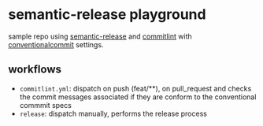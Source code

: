 # semantic-release playground

sample repo using [semantic-release](https://github.com/semantic-release/semantic-release) and [commitlint](https://commitlint.js.org/) with [conventionalcommit](https://www.conventionalcommits.org/en/v1.0.0/) settings.

## workflows
- `commitlint.yml`: dispatch on push (feat/**), on pull_request and checks the commit messages associated if they are conform to the conventional commmit specs
- `release`: dispatch manually, performs the release process